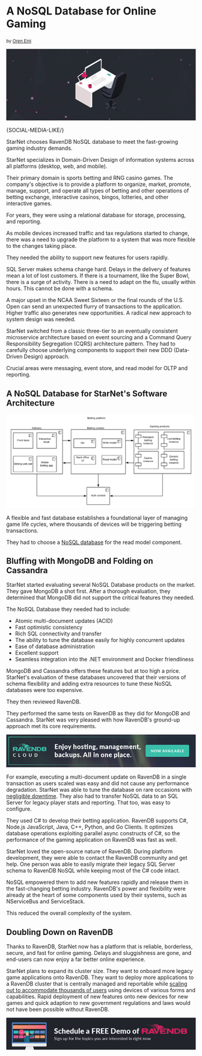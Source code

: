 # A NoSQL Database for Online Gaming
<small>by <a href="mailto:ayende@ayende.com">Oren Eini</a></small>

<div class="article-img figure text-center">
  <img src="images/starnet-taps-ravendb-nosql-database-for-gaming-applications.jpg" alt="A NoSQL Database for Online Gaming" class="img-responsive img-thumbnail">
</div>

{SOCIAL-MEDIA-LIKE/}

StarNet chooses RavenDB NoSQL database to meet the fast-growing gaming industry demands.

StarNet specializes in Domain-Driven Design of information systems across all platforms (desktop, web, and mobile).

Their primary domain is sports betting and RNG casino games. The company's objective is to provide a platform to organize, market, promote, manage, support, and operate all types of betting and other operations of betting exchange, interactive casinos, bingos, lotteries, and other interactive games.

For years, they were using a relational database for storage, processing, and reporting.

As mobile devices increased traffic and tax regulations started to change, there was a need to upgrade the platform to a system that was more flexible to the changes taking place.

They needed the ability to support new features for users rapidly.

SQL Server makes schema change hard. Delays in the delivery of features mean a lot of lost customers. If there is a tournament, like the Super Bowl, there is a surge of activity. There is a need to adapt on the flu, usually within hours. This cannot be done with a schema.

A major upset in the NCAA Sweet Sixteen or the final rounds of the U.S. Open can send an unexpected flurry of transactions to the application. Higher traffic also generates new opportunities. A radical new approach to system design was needed.

StarNet switched from a classic three-tier to an eventually consistent microservice architecture based on event sourcing and a Command Query Responsibility Segregation (CQRS) architecture pattern. They had to carefully choose underlying components to support their new DDD (Data-Driven Design) approach.

Crucial areas were messaging, event store, and read model for OLTP and reporting.

## A NoSQL Database for StarNet's Software Architecture

![StarNet's Software Architecture](images/starnet-software-architecture.jpg)

A flexible and fast database establishes a foundational layer of managing game life cycles, where thousands of devices will be triggering betting transactions.

They had to choose a [NoSQL database](https://ravendb.net/why-ravendb) for the read model component.

## Bluffing with MongoDB and Folding on Cassandra

StarNet started evaluating several NoSQL Database products on the market. They gave MongoDB a shot first. After a thorough evaluation, they determined that MongoDB did not support the critical features they needed.

The NoSQL Database they needed had to include:
<ul>
    <li>Atomic multi-document updates (ACID)</li>
    <li class="margin-top-sm">Fast optimistic consistency</li>
    <li class="margin-top-sm">Rich SQL connectivity and transfer</li>
    <li class="margin-top-sm">The ability to tune the database easily for highly concurrent updates</li>
    <li class="margin-top-sm">Ease of database administration</li>
    <li class="margin-top-sm">Excellent support</li>
    <li class="margin-top-sm">Seamless integration into the .NET environment and Docker friendliness</li>
</ul>

MongoDB and Cassandra offers these features but at too high a price. StarNet's evaluation of these databases uncovered that their versions of schema flexibility and adding extra resources to tune these NoSQL databases were too expensive.

They then reviewed RavenDB.

They performed the same tests on RavenDB as they did for MongoDB and Cassandra. StarNet was very pleased with how RavenDB's ground-up approach met its core requirements.

<div class="margin-bottom">
    <a href="https://cloud.ravendb.net"><img src="images/ravendb-cloud.png" class="img-responsive m-0-auto" alt="Managed Cloud Hosting"/></a>
</div>

For example, executing a multi-document update on RavenDB in a single transaction as users scaled was easy and did not cause any performance degradation. StarNet was able to tune the database on rare occasions with [negligible downtime](https://ravendb.net/learn/webinars/when-failure-is-not-an-option-for-your-database). They also had to transfer NoSQL data to an SQL Server for legacy player stats and reporting. That too, was easy to configure.

They used C# to develop their betting application. RavenDB supports C#, Node.js JavaScript, Java, C++, Python, and Go Clients. It optimizes database operations exploiting parallel async constructs of C#, so the performance of the gaming application on RavenDB was fast as well.

StarNet loved the open-source nature of RavenDB. During platform development, they were able to contact the RavenDB community and get help. One person was able to easily migrate their legacy SQL Server schema to RavenDB NoSQL while keeping most of the C# code intact.

NoSQL empowered them to add new features rapidly and release them in the fast-changing betting industry. RavenDB's power and flexibility were already at the heart of some components used by their systems, such as NServiceBus and ServiceStack.

This reduced the overall complexity of the system.

## Doubling Down on RavenDB

Thanks to RavenDB, StarNet now has a platform that is reliable, borderless, secure, and fast for online gaming. Delays and sluggishness are gone, and end-users can now enjoy a far better online experience.

StarNet plans to expand its cluster size. They want to onboard more legacy game applications onto RavenDB. They want to deploy more applications to a RavenDB cluster that is centrally managed and reportable while [scaling out to accommodate thousands of users](https://ravendb.net/articles/from-monolith-to-microservices-scaling-out-your-architecture) using devices of various forms and capabilities. Rapid deployment of new features onto new devices for new games and quick adaption to new government regulations and laws would not have been possible without RavenDB.

<div>
    <a href="https://ravendb.net/live-demo"><img src="images/live-demo-banner.jpg" class="img-responsive m-0-auto" alt="Schedule a FREE Demo of RavenDB"/></a>
</div>

